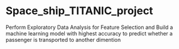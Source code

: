 # Space_ship_TITANIC_project
Perform Exploratory Data Analysis for Feature Selection and Build a machine learning model with highest accuracy to predict whether a passenger is transported to another dimention
